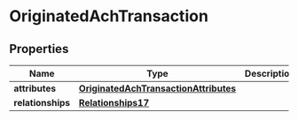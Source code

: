 # OriginatedAchTransaction

## Properties
Name | Type | Description | Notes
------------ | ------------- | ------------- | -------------
**attributes** | [**OriginatedAchTransactionAttributes**](OriginatedAchTransactionAttributes.md) |  | 
**relationships** | [**Relationships17**](Relationships17.md) |  | 
